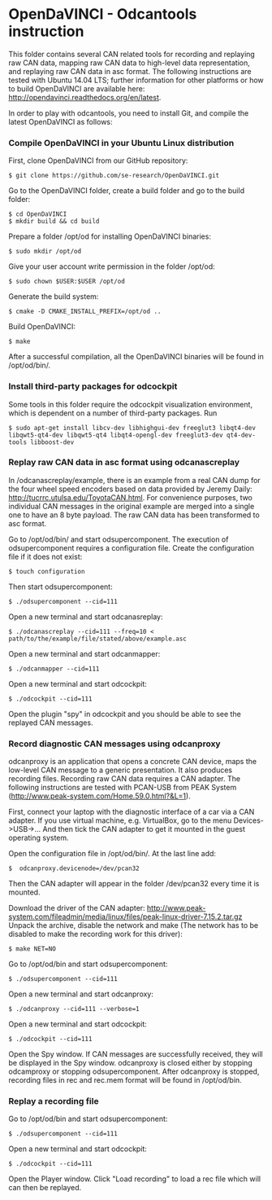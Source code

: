 # OpenDaVINCI - Odcantools instruction

This folder contains several CAN related tools for recording and replaying raw CAN data, mapping raw CAN data to high-level data representation, and replaying raw CAN data in asc format. The following instructions are tested with Ubuntu 14.04 LTS; further information for other platforms or how to build OpenDaVINCI are available here: http://opendavinci.readthedocs.org/en/latest.

In order to play with odcantools, you need to install Git, and compile the latest OpenDaVINCI as follows:

### Compile OpenDaVINCI in your Ubuntu Linux distribution

First, clone OpenDaVINCI from our GitHub repository:

    $ git clone https://github.com/se-research/OpenDaVINCI.git

Go to the OpenDaVINCI folder, create a build folder and go to the build folder:

    $ cd OpenDaVINCI
    $ mkdir build && cd build

Prepare a folder /opt/od for installing OpenDaVINCI binaries:

    $ sudo mkdir /opt/od
   
Give your user account write permission in the folder /opt/od:

    $ sudo chown $USER:$USER /opt/od

Generate the build system:

    $ cmake -D CMAKE_INSTALL_PREFIX=/opt/od ..
    
Build OpenDaVINCI:

    $ make
    
After a successful compilation, all the OpenDaVINCI binaries will be found in /opt/od/bin/.

### Install third-party packages for odcockpit

Some tools in this folder require the odcockpit visualization environment, which is dependent on a number of third-party packages. Run

    $ sudo apt-get install libcv-dev libhighgui-dev freeglut3 libqt4-dev libqwt5-qt4-dev libqwt5-qt4 libqt4-opengl-dev freeglut3-dev qt4-dev-tools libboost-dev

### Replay raw CAN data in asc format using odcanascreplay

In /odcanascreplay/example, there is an example from a real CAN dump for the four wheel speed encoders based on data provided by Jeremy Daily: http://tucrrc.utulsa.edu/ToyotaCAN.html. For convenience purposes, two individual CAN messages in the original example are merged into a single one to have an 8 byte payload. The raw CAN data has been transformed to asc format.

Go to /opt/od/bin/ and start odsupercomponent. The execution of odsupercomponent requires a configuration file. Create the configuration file if it does not exist:

    $ touch configuration
    
Then start odsupercomponent:

    $ ./odsupercomponent --cid=111
    
Open a new terminal and start odcanasreplay:

    $ ./odcanascreplay --cid=111 --freq=10 < path/to/the/example/file/stated/above/example.asc
    
Open a new terminal and start odcanmapper:

    $ ./odcanmapper --cid=111
    
Open a new terminal and start odcockpit:

    $ ./odcockpit --cid=111
    
Open the plugin "spy" in odcockpit and you should be able to see the replayed CAN messages.

### Record diagnostic CAN messages using odcanproxy

odcanproxy is an application that opens a concrete CAN device, maps the low-level CAN message to a generic presentation. It also produces recording files. Recording raw CAN data requires a CAN adapter. The following instructions are tested with PCAN-USB from PEAK System (http://www.peak-system.com/Home.59.0.html?&L=1).

First, connect your laptop with the diagnostic interface of a car via a CAN adapter. If you use virtual machine, e.g. VirtualBox, go to the menu Devices->USB->... And then tick the CAN adapter to get it mounted in the guest operating system.

Open the configuration file in /opt/od/bin/. At the last line add:

    $  odcanproxy.devicenode=/dev/pcan32
    
Then the CAN adapter will appear in the folder /dev/pcan32 every time it is mounted.

Download the driver of the CAN adapter: http://www.peak-system.com/fileadmin/media/linux/files/peak-linux-driver-7.15.2.tar.gz Unpack the archive, disable the network and make (The network has to be disabled to make the recording work for this driver):

    $ make NET=NO
    
Go to /opt/od/bin and start odsupercomponent:

    $ ./odsupercomponent --cid=111
    
Open a new terminal and start odcanproxy:

    $ ./odcanproxy --cid=111 --verbose=1
    
Open a new terminal and start odcockpit:

    $ ./odcockpit --cid=111
    
Open the Spy window. If CAN messages are successfully received, they will be displayed in the Spy window. odcanproxy is closed either by stopping odcamproxy or stopping odsupercomponent. After odcanproxy is stopped, recording files in rec and rec.mem format will be found in /opt/od/bin.

### Replay a recording file

Go to /opt/od/bin and start odsupercomponent:

    $ ./odsupercomponent --cid=111
    
Open a new terminal and start odcockpit:

    $ ./odcockpit --cid=111
    
Open the Player window. Click "Load recording" to load a rec file which will can then be replayed.